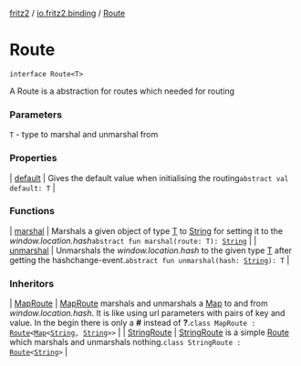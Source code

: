 [fritz2](../../index.md) / [io.fritz2.binding](../index.md) / [Route](./index.md)

# Route

`interface Route<T>`

A Route is a abstraction for routes
which needed for routing

### Parameters

`T` - type to marshal and unmarshal from

### Properties

| [default](default.md) | Gives the default value when initialising the routing`abstract val default: T` |

### Functions

| [marshal](marshal.md) | Marshals a given object of type [T](index.md#T) to [String](https://kotlinlang.org/api/latest/jvm/stdlib/kotlin/-string/index.html) for setting it to the *window.location.hash*`abstract fun marshal(route: T): `[`String`](https://kotlinlang.org/api/latest/jvm/stdlib/kotlin/-string/index.html) |
| [unmarshal](unmarshal.md) | Unmarshals the *window.location.hash* to the given type [T](index.md#T) after getting the hashchange-event.`abstract fun unmarshal(hash: `[`String`](https://kotlinlang.org/api/latest/jvm/stdlib/kotlin/-string/index.html)`): T` |

### Inheritors

| [MapRoute](../-map-route/index.md) | [MapRoute](../-map-route/index.md) marshals and unmarshals a [Map](https://kotlinlang.org/api/latest/jvm/stdlib/kotlin.collections/-map/index.html) to and from *window.location.hash*. It is like using url parameters with pairs of key and value. In the begin there is only a **#** instead of **?**.`class MapRoute : `[`Route`](./index.md)`<`[`Map`](https://kotlinlang.org/api/latest/jvm/stdlib/kotlin.collections/-map/index.html)`<`[`String`](https://kotlinlang.org/api/latest/jvm/stdlib/kotlin/-string/index.html)`, `[`String`](https://kotlinlang.org/api/latest/jvm/stdlib/kotlin/-string/index.html)`>>` |
| [StringRoute](../-string-route/index.md) | [StringRoute](../-string-route/index.md) is a simple [Route](./index.md) which marshals and unmarshals nothing.`class StringRoute : `[`Route`](./index.md)`<`[`String`](https://kotlinlang.org/api/latest/jvm/stdlib/kotlin/-string/index.html)`>` |

